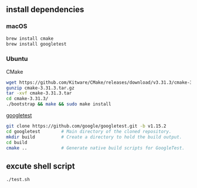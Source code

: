 ## install dependencies

### macOS
```bash
brew install cmake
brew install googletest
```

### Ubuntu
CMake
```bash
wget https://github.com/Kitware/CMake/releases/download/v3.31.3/cmake-3.31.3.tar.gz
gunzip cmake-3.31.3.tar.gz 
tar -xvf cmake-3.31.3.tar 
cd cmake-3.31.3/
./bootstrap && make && sudo make install
```
[googletest](https://github.com/google/googletest/blob/main/googletest/README.md)
```bash
git clone https://github.com/google/googletest.git -b v1.15.2
cd googletest        # Main directory of the cloned repository.
mkdir build          # Create a directory to hold the build output.
cd build
cmake ..             # Generate native build scripts for GoogleTest.
```

## excute shell script
```bash
./test.sh
```
